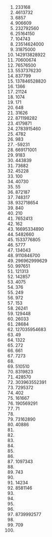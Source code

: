 1) 233168
2) 4613732
3) 6857
4) 906609
5) 232792560
6) 25164150
7) 104743
8) 23514624000
9) 31875000
10) 142913828922
11) 70600674
12) 76576500
13) 5537376230
14) 837799
15) 137846528820
16) 1366
17) 21124
18) 1074
19) 171
20) 648
21) 31626
22) 871198282
23) 4179871
24) 2783915460
25) 4782
26) 983
27) -59231
28) 669171001
29) 9183
30) 443839
31) 73682
32) 45228
33) 100
34) 40730
35) 55
36) 872187
37) 748317
38) 932718654
39) 840
40) 210
41) 7652413
42) 162
43) 16695334890
44) 5482660
45) 1533776805
46) 5777
47) 134043
48) 9110846700
49) 296962999629
50) 997651
51) 121313
52) 142857
53) 4075
54) 376
55) 249
56) 972
57) 153
58) 26241
59) 129448
60) 26033
61) 28684
62) 127035954683
63) 49
64) 1322
65) 272
66) 661
67) 7273
68) 
69) 510510
70) 8319823
71) 428570
72) 303963552391
73) 7295372
74) 402
75) 161667
76) 190569291
77) 71
78) 
79) 73162890
80) 40886
81) 
82) 
83) 
84) 
85) 
86) 
87) 1097343
88) 
89) 743
90) 
91) 14234
92) 8581146
93) 
94) 
95) 
96) 
97) 8739992577
98) 
99) 709
100) 

